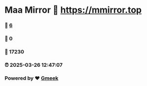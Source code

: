 # Maa Mirror :link: https://mmirror.top 
### :page_facing_up: [6](https://mmirror.top/tag.html) 
### :speech_balloon: 0 
### :hibiscus: 17230 
### :alarm_clock: 2025-03-26 12:47:07 
### Powered by :heart: [Gmeek](https://github.com/Meekdai/Gmeek)
